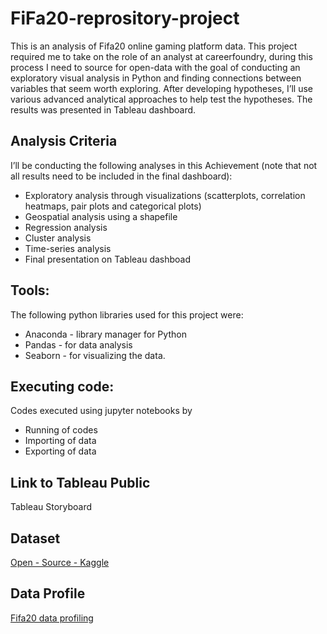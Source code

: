 # FiFa20-reprository-project

This is an analysis of Fifa20 online gaming platform data. This project required me to take on the role of an analyst at careerfoundry, during this process I need to source for open-data with the goal of conducting an exploratory visual analysis in Python and finding connections between variables that seem worth exploring. After developing hypotheses, I’ll use various advanced analytical approaches to help test the hypotheses. The results was presented in Tableau dashboard.

## Analysis Criteria
I’ll be conducting the following analyses in this Achievement (note that not all results need to be included in the final dashboard):

* Exploratory analysis through visualizations (scatterplots, correlation heatmaps, pair plots and categorical plots)
* Geospatial analysis using a shapefile
* Regression analysis
* Cluster analysis
* Time-series analysis
* Final presentation on Tableau dashboad

## Tools:

The following python libraries used for this project were:
* Anaconda - library manager for Python
* Pandas - for data analysis
* Seaborn - for visualizing the data.

## Executing code:

Codes executed using jupyter notebooks by 
* Running of codes
* Importing of data
* Exporting of data

## Link to Tableau Public
Tableau Storyboard

## Dataset
[Open - Source - Kaggle](https://www.kaggle.com/datasets/stefanoleone992/fifa-20-complete-player-dataset?select=players_20.csv)
 
## Data Profile
[Fifa20 data profiling](https://github.com/victormbogu1/FiFa20-Project/blob/main/Task-6.pdf)
